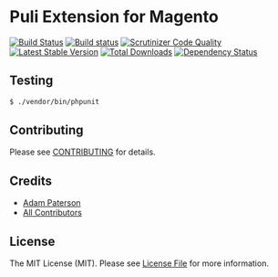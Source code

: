Puli Extension for Magento
==========================

[![Build Status](https://travis-ci.org/adam-paterson/puli-magento.png?branch=master)](https://travis-ci.org/adam-paterson/puli-magento)
[![Build status](https://ci.appveyor.com/api/projects/status/bnnfj371jp7tb9gx/branch/master?svg=true)](https://ci.appveyor.com/project/webmozart/puli-magento/branch/master)
[![Scrutinizer Code Quality](https://scrutinizer-ci.com/g/adam-paterson/puli-magento/badges/quality-score.png?b=master)](https://scrutinizer-ci.com/g/adam-paterson/puli-magento/?branch=master)
[![Latest Stable Version](https://poser.pugx.org/adam-paterson/puli-magento/v/stable.png)](https://packagist.org/packages/adam-paterson/puli-magento)
[![Total Downloads](https://poser.pugx.org/adam-paterson/puli-magento/downloads.png)](https://packagist.org/packages/adam-paterson/puli-magento)
[![Dependency Status](https://www.versioneye.com/php/adam-paterson:puli-magento/1.0.0/badge.png)](https://www.versioneye.com/php/puli:puli-magento/1.0.0)

## Testing

``` bash
$ ./vendor/bin/phpunit
```

## Contributing

Please see [CONTRIBUTING](https://github.com/adam-paterson/puli-magento/blob/master/CONTRIBUTING.md) for details.


## Credits

- [Adam Paterson](https://github.com/adam-paterson)
- [All Contributors](https://github.com/adam-paterson/puli-magento/contributors)


## License

The MIT License (MIT). Please see [License File](https://github.com/adam-paterson/puli-magento/blob/master/LICENSE) for more information.
